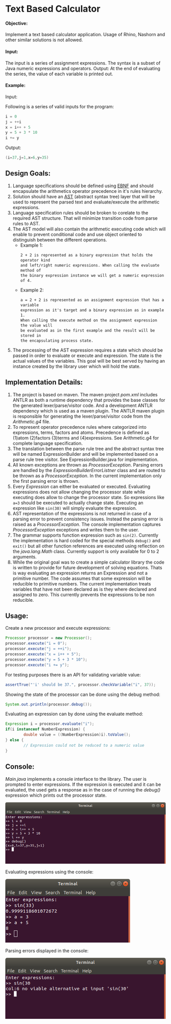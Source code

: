 # Text Based Calculator

#### Objective: 
Implement a text based calculator application. Usage of Rhino, Nashorn and other
similar solutions is not allowed.
#### Input: 
The input is a series of assignment expressions. The syntax is a subset of Java numeric
expressions and operators.
Output: At the end of evaluating the series, the value of each variable is printed out.
#### Example:
Input: 

Following is a series of valid inputs for the program:

```java
i = 0
j = ++i
x = i++ + 5
y = 5 + 3 * 10
i += y
```
Output:

```java
(i=37,j=1,x=6,y=35)
```

## Design Goals:
1. Language specifications should be defined using [EBNF](https://en.wikipedia.org/wiki/Extended_Backus%E2%80%93Naur_form) and should encapsulate
   the arithmetics operator precedence in it's rules hierarchy.
2. Solution should have an [AST](https://en.wikipedia.org/wiki/Abstract_syntax_tree) (abstract syntax tree) layer that will be used to 
   represent the parsed text and evaluate/execute the arithmetic expressions. 
3. Language specification rules should be broken to corelate to the required AST
   structure. That will minimize transition code from parse rules to AST.
4. The AST model will also contain the arithmetic executing code which will
   enable to prevent conditional code and use object oriented to distinguish
   between the different operations.
   *  Example 1:
        ```
        2 + 2 is represented as a binary expression that holds the operator kind
        and left/right numeric expressions. When calling the evaluate method of
        the binary expression instance we will get a numeric expression of 4.
        ```
   * Example 2:
        ```
        a = 2 + 2 is represented as an assignment expression that has a variable
        expression as it's target and a binary expression as in example 1.
        When calling the execute method on the assignment expression the value will
        be evaluated as in the first example and the result will be stored in 
        the encapsulating process state.
        ```
5. The processing of the AST expression requires a state which should be passed
   in order to evaluate or execute and expression. The state is the actual values
   of the variables. This goal will be best served by having an instance created
   by the library user which will hold the state. 
   



## Implementation Details:
1. The project is based on maven. The maven project _pom.xml_ includes ANTLR as both a runtime    dependency that provides the base classes for the generated lexer/parse/visitor code. And a    development ANTLR dependency which is used as a maven plugin. The ANTLR maven plugin is        responsible for generating the lexer/parse/visitor code from the _Arithmetic.g4_ file.
2. To represent operator precedence rules where categorized into expressions, terms,
   factors and atoms. Precedence is defined as (1)atom (2)factors (3)terms and (4)expressions.
   See Arithmetic.g4 for complete language specification.
3. The translation between the parse rule tree and the abstract syntax tree
   will be named ExpressionBuilder and will be implemented based on a parse rule 
   tree visitor. 
   See ExpressionBuilder.java for implementation.
4. All known exceptions are thrown as _ProcessorException_. Parsing errors are handled by the
   _ExpressionBuilderErrorListner_ class and are routed to be thrown as a _ProcessorException_. In the current implementation only the first parsing error is thrown.
5. Every _Expression_ can either be evaluated or executed. Evaluating expressions does not        allow changing the processor state while executing does allow to change the processor          state. So expressions like `a=3` should be executed to actually change state. Executing an     expression like `sin(30)` will simply evaluate the expression. 
6. AST representation of the expressions is not returned in case of a parsing error to prevent    consistency issues. Instead the parsing error is raised as a _ProcessorException_. The         console implementation captures _ProcessorException_ exceptions and writes them to the user.
7. The grammar supports function expression such as `sin(2)`. Currently the implementation is     hard coded for the special methods `debug()` and `exit()` but all other function references    are executed using reflection on the _java.lang.Math_ class. Currently support is only         available for 0 to 2 arguments.
8. While the original goal was to create a simple calculator library the code is written to       provide for future development of solving equations. Thats is way evaluating an expression
   returns an Expression and not a primitive number. The code assumes that some expression will be reducible to primitive numbers. The current implementation treats variables that
   have not been declared as is they where declared and assigned to zero. This currently prevents the expressions to be non reducible.


## Usage:
Create a new processor and execute expressions:
```java
Processor processor = new Processor();
processor.execute("i = 0");
processor.execute("j = ++i");
processor.execute("x = i++ + 5");
processor.execute("y = 5 + 3 * 10");
processor.execute("i += y");
```

For testing purposes there is an API for validating variable value:
```java
assertTrue("'i' should be 37.", processor.checkVariable("i", 37));
```

Showing the state of the processor can be done using the debug method:
```java
System.out.println(processor.debug());
```

Evaluating an expression can by done using the evaluate method:
```java
Expression i = processor.evaluate("i");
if(i instanceof NumberExpression) {
        double value = ((NumberExpression)i).toValue();
} else {
        // Expression could not be reduced to a numeric value
}
```


## Console:

_Main.java_ implements a console interface to the library. The user is prompted to enter expressions. If the expression is executed and it can be evaluated, the used gets a response as in the case of running the _debug()_ expression which prints out the processor state. 

![Console](images/console.png "Console")

Evaluating expressions using the console:

![Console](images/console_eval.png "Console")

Parsing errors displayed in the console:

![Console](images/console_errors.png "Console")